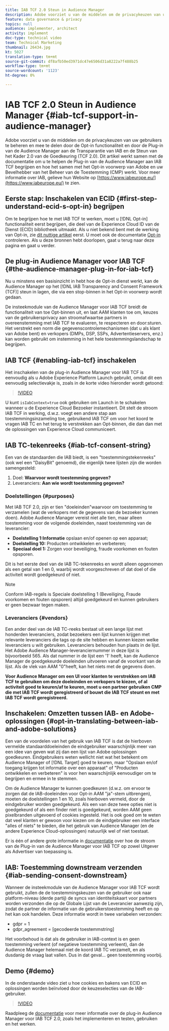 ```yaml
---
title: IAB TCF 2.0 Steun in Audience Manager
description: Adobe voorziet u van de middelen om de privacykeuzen van uw gebruikers te beheren en mee te delen door de Opt-in functionaliteit en door de Plug-in van de Audience Manager aan de Transparantie van IAB en de Steun van het Kader 2.0 van de Goedkeuring (TCF 2.0). Dit artikel werkt samen met de documentatie om u te helpen de Plug-in van de Audience Manager aan IAB TCF begrijpen en hoe het samen met het Opt-in voorwerp van Adobe en uw Bevelhebber van het Beheer van de Toestemming (CMP) werkt.
feature: data governance & privacy
topics: null
audience: implementer, architect
activity: implement
doc-type: technical video
team: Technical Marketing
thumbnail: 26434.jpg
kt: 5027
translation-type: tm+mt
source-git-commit: df8afb50ed3971dc47e6506d31a8222a7f488b25
workflow-type: tm+mt
source-wordcount: '1123'
ht-degree: 0%

---
```



# IAB TCF 2.0 Steun in Audience Manager {#iab-tcf-support-in-audience-manager}

Adobe voorziet u van de middelen om de privacykeuzen van uw gebruikers te beheren en mee te delen door de Opt-in functionaliteit en door de Plug-in van de Audience Manager aan de Transparantie van IAB en de Steun van het Kader 2.0 van de Goedkeuring (TCF 2.0). Dit artikel werkt samen met de documentatie om u te helpen de Plug-in van de Audience Manager aan IAB TCF begrijpen en hoe het samen met het Opt-in voorwerp van Adobe en uw Bevelhebber van het Beheer van de Toestemming (CMP) werkt. Voor meer informatie over IAB, gelieve hun Website op [https://www.iabeurope.eu/](https://www.iabeurope.eu/) te zien.

## Eerste stap: Inschakelen van ECID {#first-step-understand-ecid-s-opt-in} begrijpen

Om te begrijpen hoe te met IAB TCF te werken, moet u [!DNL Opt-in] functionaliteit eerst begrijpen, die deel van de Experience Cloud ID van de Dienst (ECID) bibliotheek uitmaakt. Als u niet bekend bent met de werking van Opt-in, zie [dit nuttige artikel](https://docs.adobe.com/content/help/en/core-services-learn/tutorials/id-service/use-opt-in-to-control-experience-cloud-activities-based-on-user-consent.html) eerst. U moet ook de documentatie [Opt-in](https://docs.adobe.com/content/help/nl-NL/id-service/using/implementation/opt-in-service/optin-overview.html) controleren. Als u deze bronnen hebt doorlopen, gaat u terug naar deze pagina en gaat u verder.

## De plug-in Audience Manager voor IAB TCF {#the-audience-manager-plug-in-for-iab-tcf}

Nu u minstens een basisinzicht in hebt hoe de Opt-in dienst werkt, kan de Audience Manager op het [!DNL IAB Transparency and Consent Framework (TCF)] steun in lagen, die via een stop-binnen in het Opt-in voorwerp wordt gedaan.

De insteekmodule van de Audience Manager voor IAB TCF breidt de functionaliteit van toe Opt-binnen uit, en laat AAM klanten toe om, keuzes van de gebruikersprivacy aan stroomafwaartse partners in overeenstemming met IAB TCF te evalueren, te respecteren en door:sturen. Het verstrekt een norm die gegevenscontrolemechanismen (dat u als klant van Adobe bent) en verkopers (DMPs, DSP, SSPs, Advertentieservers, enz.) kan worden gebruikt om instemming in het hele toestemmingslandschap te begrijpen.

## IAB TCF {#enabling-iab-tcf} inschakelen

Het inschakelen van de plug-in Audience Manager voor IAB TCF is eenvoudig als u Adobe Experience Platform Launch gebruikt, omdat dit een eenvoudig selectievakje is, zoals in de korte video hieronder wordt getoond:

>[!VIDEO](https://video.tv.adobe.com/v/26433/?quality=12)

U kunt `isIabContext=true` ook gebruiken om Launch in te schakelen wanneer u de Experience Cloud Bezoeker instantieert. Dit stelt de stroom IAB TCF in werking, d.w.z. voegt een andere stap aan toestemmingsinzameling toe, gebruikend IAB TCF om voor het koord te vragen IAB TC en het terug te verstrekken aan Opt-binnen, die dan dan met de oplossingen van Experience Cloud communiceert.

## IAB TC-tekenreeks {#iab-tcf-consent-string}

Een van de standaarden die IAB biedt, is een &quot;toestemmingstekenreeks&quot; (ook wel een &quot;DaisyBit&quot; genoemd), die eigenlijk twee lijsten zijn die worden samengesteld:

1. Doel: **Waarvoor wordt toestemming gegeven?**
1. Leveranciers: **Aan wie wordt toestemming gegeven?**

### Doelstellingen {#purposes}

Met IAB TCF 2.0, zijn er tien &quot;doeleinden&quot;waarvoor om toestemming te verzamelen (wat de verkopers met de gegevens van de bezoeker kunnen doen). Adobe Audience Manager vereist niet alle tien, maar alleen toestemming voor de volgende doeleinden, naast toestemming van de leverancier:

* **Doelstelling 1:Informatie** opslaan en/of openen op een apparaat;
* **Doelstelling 10:** Producten ontwikkelen en verbeteren;
* **Speciaal doel 1:** Zorgen voor beveiliging, fraude voorkomen en fouten opsporen.

Dit is het eerste deel van de IAB TC-tekenreeks en wordt alleen opgenomen als een getal van 1 en 0, waarbij wordt voorgeschreven of dat doel of die activiteit wordt goedgekeurd of niet.

>[!NOTE]
>
>Conform IAB-regels is Speciale doelstelling 1 (Beveiliging, Fraude voorkomen en fouten opsporen) altijd goedgekeurd en kunnen gebruikers er geen bezwaar tegen maken.

### Leveranciers {#vendors}

Een ander deel van de IAB TC-reeks bestaat uit een lange lijst met honderden leveranciers, zodat bezoekers een lijst kunnen krijgen met relevante leveranciers die tags op de site hebben en kunnen kiezen welke leveranciers u wilt gebruiken. Leveranciers behouden hun plaats in de lijst. Het Adobe Audience Manager-leveranciernummer in deze lijst is bijvoorbeeld 565. Als dat nummer in de lijst een &#39;1&#39; heeft, kan de Audience Manager de goedgekeurde doeleinden uitvoeren vanaf de voorkant van de lijst. Als de vlek van AAM &quot;0&quot;heeft, kan het niets met de gegevens doen.

**Voor Audience Manager om een UI voor klanten te verstrekken om IAB TCF te gebruiken om deze doeleinden en verkopers te kiezen, of al activiteit goed te keuren/af te keuren, moet u een partner gebruiken CMP die met IAB TCF wordt geregistreerd of bouwt die IAB TCF steunt en met IAB TCF wordt geregistreerd.**

## Inschakelen: Omzetten tussen IAB- en Adobe-oplossingen {#opt-in-translating-between-iab-and-adobe-solutions}

Een van de voordelen van het gebruik van IAB TCF is dat de hierboven vermelde standaarddoeleinden de eindgebruiker waarschijnlijk meer van een idee van geven wat zij dan een lijst van Adobe oplossingen goedkeuren. Eindgebruikers weten wellicht niet wat het betekent om Audience Manager of [!DNL Target] goed te keuren, maar &quot;Opslaan en/of toegang krijgen tot informatie over een apparaat&quot; of &quot;Producten ontwikkelen en verbeteren&quot; is voor hen waarschijnlijk eenvoudiger om te begrijpen en ermee in te stemmen.

Om de Audience Manager te kunnen goedkeuren (d.w.z. om ervoor te zorgen dat de IAB-doeleinden voor Opt-in AAM &quot;ja&quot;-stem uitbrengen), moeten de doelstellingen 1 en 10, zoals hierboven vermeld, door de eindgebruiker worden goedgekeurd. Als een van deze twee opties niet is goedgekeurd of als een finder niet is goedgekeurd, worden AAM geen pixelbranden uitgevoerd of cookies ingesteld. Het is ook goed om te weten dat veel klanten er gewoon voor kiezen om de eindgebruiker een interface &quot;alles of niets&quot; te bieden, die het gebruik van Audience Manager (en de andere Experience Cloud-oplossingen) natuurlijk wel of niet toestaat.

Er is één of andere grote informatie in [documentatie](https://marketing.adobe.com/resources/help/en_US/aam/aam-iab-plugin.html) over hoe de stroom van de Plug-in van de Audience Manager voor IAB TCF op zowel Uitgever als Advertiser van toepassing is.

## IAB: Toestemming downstream verzenden {#iab-sending-consent-downstream}

Wanneer de insteekmodule van de Audience Manager voor IAB TCF wordt gebruikt, zullen de de toestemmingskeuzen van de gebruiker ook naar platform-niveau (derde partij) de syncs van identiteitskaart voor partners worden verzonden die op de Globale Lijst van de Leverancier aanwezig zijn, zodat de partner de informatie van de gebruikerstoestemming heeft en op het kan ook handelen. Deze informatie wordt in twee variabelen verzonden:

* gdpr = 1
* gdpr_agreement = [gecodeerde toestemmstring]

Het voorbehoud is dat als de gebruiker in IAB-context is en geen toestemming verleent (of negatieve toestemming verleent), dan de Audience Manager helemaal niet de koord IAB TC verzamelt, en als dusdanig de vraag laat vallen. Dus in dat geval... geen toestemming voorbij.

## Demo {#demo}

In de onderstaande video ziet u hoe cookies en bakens van ECID en oplossingen worden beïnvloed door de keuzeselecties van de IAB-gebruiker.

>[!VIDEO](https://video.tv.adobe.com/v/26434/?quality=12)

Raadpleeg de [documentatie](https://docs.adobe.com/content/help/en/audience-manager/user-guide/overview/data-privacy/consent-management/aam-iab-plugin.html) voor meer informatie over de plug-in Audience Manager voor IAB TCF 2.0, zoals het implementeren en testen, gebruiken en het werken.
